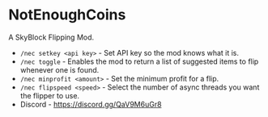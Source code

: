 # NotEnoughCoins

A SkyBlock Flipping Mod.

- `/nec setkey <api key>` - Set API key so the mod knows what it is.
- `/nec toggle` - Enables the mod to return a list of suggested items to flip whenever one is found.
- `/nec minprofit <amount>` - Set the minimum profit for a flip.
- `/nec flipspeed <speed>` - Select the number of async threads you want the flipper to use.
- Discord - https://discord.gg/QaV9M6uGr8